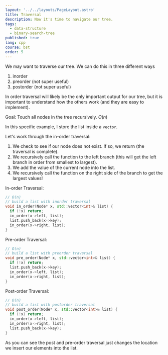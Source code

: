 ```yaml
---
layout: '../../layouts/PageLayout.astro'
title: Traversal
description: Now it's time to navigate our tree.
tags:
  - data-structure
  - binary-search-tree
published: true
lang: cpp
course: bst
order: 5
---
```


We may want to traverse our tree. We can do this in three different ways
1. inorder
2. preorder (not super useful)
3. postorder (not super useful)

In order traversal will likely be the only important output for our tree, but it is important to understand how the others work (and they are easy to implement).

Goal: Touch all nodes in the tree recursively.  $O(n)$

In this specific example, I store the list inside a `vector`.

Let's work through the in-order traversal:
1. We check to see if our node does not exist. If so, we return (the traversal is complete).
2. We recursively call the function to the left branch (this will get the left branch in order from smallest to largest).
3. We add the value of the current node into the list.
4. We recursively call the function on the right side of the branch to get the largest values!

In-order Traversal:
```cpp
// O(n)
// build a list with inorder traversal
void in_order(Node* x, std::vector<int>& list) {
  if (!x) return;
  in_order(x->left, list);
  list.push_back(x->key);
  in_order(x->right, list);
}
```

Pre-order Traversal:
```cpp
// O(n)
// build a list with preorder traversal
void pre_order(Node* x, std::vector<int>& list) {
  if (!x) return;
  list.push_back(x->key);
  in_order(x->left, list);
  in_order(x->right, list);
}
```

Post-order Traversal:
```cpp
// O(n)
// build a list with postorder traversal
void post_order(Node* x, std::vector<int>& list) {
  if (!x) return;
  in_order(x->left, list);
  in_order(x->right, list);
  list.push_back(x->key);
}
```

As you can see the post and pre-order traversal just changes the location we insert our elements into the list.
